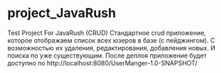 # project_JavaRush
Test Project For JavaRush (CRUD)
Cтандартное crud приложение, которое отображаем список всех юзеров в базе (с пейджингом). С возможностью их удаления, редактирования, добавления новых. И поиска по уже существующим.
После деплоя приложение будет доступно по http://localhost:8080/UserManger-1.0-SNAPSHOT/
